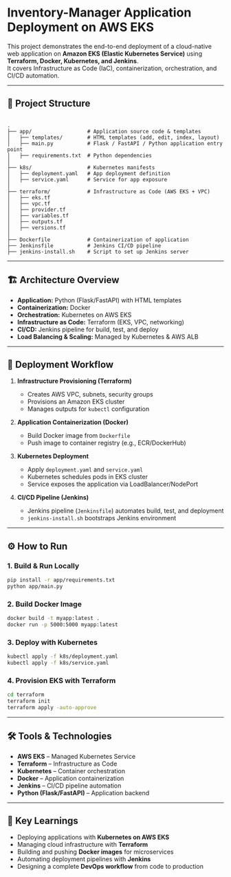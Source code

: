 # Inventory-Manager Application Deployment on AWS EKS

This project demonstrates the end-to-end deployment of a cloud-native web application on **Amazon EKS (Elastic Kubernetes Service)** using **Terraform, Docker, Kubernetes, and Jenkins**.  
It covers Infrastructure as Code (IaC), containerization, orchestration, and CI/CD automation.

---

## 📂 Project Structure
```

.
├── app/                  # Application source code & templates
│   ├── templates/        # HTML templates (add, edit, index, layout)
│   ├── main.py           # Flask / FastAPI / Python application entry point
│   ├── requirements.txt  # Python dependencies
│
├── k8s/                  # Kubernetes manifests
│   ├── deployment.yaml   # App deployment definition
│   ├── service.yaml      # Service for app exposure
│
├── terraform/            # Infrastructure as Code (AWS EKS + VPC)
│   ├── eks.tf
│   ├── vpc.tf
│   ├── provider.tf
│   ├── variables.tf
│   ├── outputs.tf
│   ├── versions.tf
│
├── Dockerfile            # Containerization of application
├── Jenkinsfile           # Jenkins CI/CD pipeline
├── jenkins-install.sh    # Script to set up Jenkins server

````

---

## 🏗️ Architecture Overview
- **Application:** Python (Flask/FastAPI) with HTML templates  
- **Containerization:** Docker  
- **Orchestration:** Kubernetes on AWS EKS  
- **Infrastructure as Code:** Terraform (EKS, VPC, networking)  
- **CI/CD:** Jenkins pipeline for build, test, and deploy  
- **Load Balancing & Scaling:** Managed by Kubernetes & AWS ALB  

---

## 🚀 Deployment Workflow
1. **Infrastructure Provisioning (Terraform)**
   - Creates AWS VPC, subnets, security groups
   - Provisions an Amazon EKS cluster
   - Manages outputs for `kubectl` configuration

2. **Application Containerization (Docker)**
   - Build Docker image from `Dockerfile`
   - Push image to container registry (e.g., ECR/DockerHub)

3. **Kubernetes Deployment**
   - Apply `deployment.yaml` and `service.yaml`
   - Kubernetes schedules pods in EKS cluster
   - Service exposes the application via LoadBalancer/NodePort

4. **CI/CD Pipeline (Jenkins)**
   - Jenkins pipeline (`Jenkinsfile`) automates build, test, and deployment
   - `jenkins-install.sh` bootstraps Jenkins environment

---

## ⚙️ How to Run

### 1. Build & Run Locally

```bash
pip install -r app/requirements.txt
python app/main.py
```

### 2. Build Docker Image

```bash
docker build -t myapp:latest .
docker run -p 5000:5000 myapp:latest
```

### 3. Deploy with Kubernetes

```bash
kubectl apply -f k8s/deployment.yaml
kubectl apply -f k8s/service.yaml
```

### 4. Provision EKS with Terraform

```bash
cd terraform
terraform init
terraform apply -auto-approve
```

---

## 🛠️ Tools & Technologies

* **AWS EKS** – Managed Kubernetes Service
* **Terraform** – Infrastructure as Code
* **Kubernetes** – Container orchestration
* **Docker** – Application containerization
* **Jenkins** – CI/CD pipeline automation
* **Python (Flask/FastAPI)** – Application backend

---

## 🎯 Key Learnings

* Deploying applications with **Kubernetes on AWS EKS**
* Managing cloud infrastructure with **Terraform**
* Building and pushing **Docker images** for microservices
* Automating deployment pipelines with **Jenkins**
* Designing a complete **DevOps workflow** from code to production

